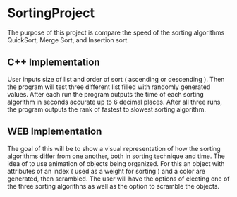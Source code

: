 # SortingProject
The purpose of this project is compare the speed of the sorting algorithms QuickSort, Merge Sort, and Insertion sort. 


## C++ Implementation 

User inputs size of list and order of sort ( ascending or descending ). Then the program will test three different list filled with randomly generated values. After each run the program outputs the time of each sorting algorithm in seconds accurate up to 6 decimal places. After all three runs, the program outputs the rank of fastest to slowest sorting algorithm. 



## WEB Implementation 

The goal of this will be to show a visual representation of how the sorting algorithms differ from one another, both in sorting technique and time. 
The idea of to use animation of objects being organized. For this an object with attributes of an index ( used as a weight for sorting ) and a color are generated, then scrambled. The user will have the options of electing one of the three sorting algorithns as well as the option to scramble the objects. 
